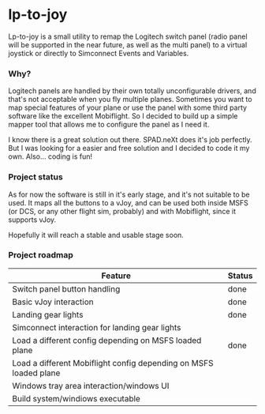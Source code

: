 # lp-to-joy

Lp-to-joy is a small utility to remap the Logitech switch panel (radio panel will be supported in the near future, as well as the multi panel) 
to a virtual joystick or directly to Simconnect Events and Variables.

### Why?
Logitech panels are handled by their own totally unconfigurable drivers, and that's not acceptable when you fly multiple planes. 
Sometimes you want to map special features of your plane or use the panel with some third party software like the excellent Mobiflight. 
So I decided to build up a simple mapper tool that allows me to configure the panel as I need it.

I know there is a great solution out there. SPAD.neXt does it's job perfectly. But I was looking for a easier and free solution 
and I decided to code it my own. Also... coding is fun!

### Project status
As for now the software is still in it's early stage, and it's not suitable to be used. It maps all the buttons to a 
vJoy, and can be used both inside MSFS (or DCS, or any other flight sim, probably) and with Mobiflight, since it supports vJoy.

Hopefully it will reach a stable and usable stage soon.

### Project roadmap

| Feature                                                           | Status |
|-------------------------------------------------------------------|--------|
| Switch panel button handling                                      | done   |
| Basic vJoy interaction                                            | done   |
| Landing gear lights                                               | done   |
| Simconnect interaction for landing gear lights                    |        |
| Load a different config depending on MSFS loaded plane            | done   |
| Load a different Mobiflight config depending on MSFS loaded plane ||
| Windows tray area interaction/windows UI                          ||
| Build system/windiows executable||
